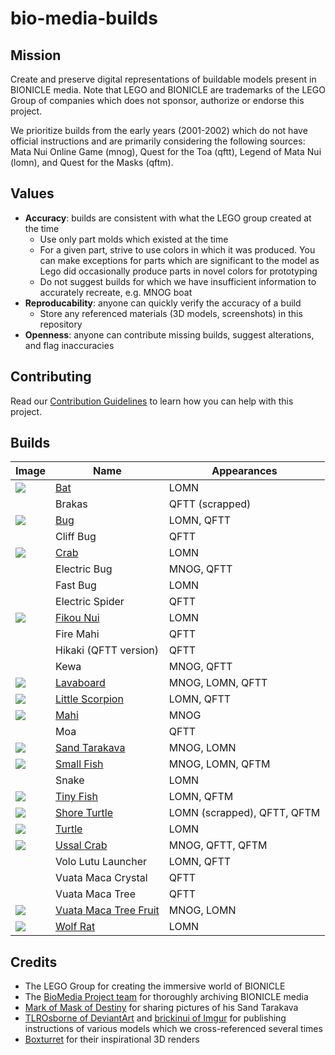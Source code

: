 bio-media-builds
================

Mission
-------
Create and preserve digital representations of buildable models present in BIONICLE media. Note that LEGO and BIONICLE are trademarks of the LEGO Group of companies which does not sponsor, authorize or endorse this project.

We prioritize builds from the early years (2001-2002) which do not have official instructions and are primarily considering the following sources: Mata Nui Online Game (mnog), Quest for the Toa (qftt), Legend of Mata Nui (lomn), and Quest for the Masks (qftm).

Values
------
* **Accuracy**: builds are consistent with what the LEGO group created at the time
  * Use only part molds which existed at the time
  * For a given part, strive to use colors in which it was produced. You can make exceptions for parts which are significant to the model as Lego did occasionally produce parts in novel colors for prototyping
  * Do not suggest builds for which we have insufficient information to accurately recreate, e.g. MNOG boat
* **Reproducability**: anyone can quickly verify the accuracy of a build
  * Store any referenced materials (3D models, screenshots) in this repository
* **Openness**: anyone can contribute missing builds, suggest alterations, and flag inaccuracies

Contributing
------------
Read our [Contribution Guidelines](contributing.md) to learn how you can help with this project.

Builds
------
| Image | Name | Appearances |
|-|-|-|
| ![](builds/rahi/bat/bats.png) | [Bat](/builds/rahi/bat) | LOMN
| | Brakas | QFTT (scrapped) |
| ![](builds/rahi/bug/bug.png) | [Bug](/builds/rahi/bug) | LOMN, QFTT
|  | Cliff Bug | QFTT
| ![](builds/rahi/crab/crab.png) | [Crab](/builds/rahi/crab) | LOMN
|  | Electric Bug | MNOG, QFTT
|  | Fast Bug | LOMN
| | Electric Spider | QFTT
| ![](builds/rahi/fikou-nui/fikou-nui.png) | [Fikou Nui](/builds/rahi/fikou-nui) | LOMN
| | Fire Mahi | QFTT
|  | Hikaki (QFTT version) | QFTT
| | Kewa | MNOG, QFTT
| ![](builds/items/lavaboard/lavaboard.png) | [Lavaboard](/builds/items/lavaboard) | MNOG, LOMN, QFTT
| ![](builds/rahi/little-scorpion/little-scorpion.png) | [Little Scorpion](/builds/rahi/little-scorpion) | LOMN, QFTT
| ![](builds/rahi/mahi/mahi.png) | [Mahi](/builds/rahi/mahi) | MNOG
|  | Moa | QFTT
| ![](builds/rahi/sand-tarakava/sand-tarakava.png) | [Sand Tarakava](/builds/rahi/sand-tarakava) | MNOG, LOMN
| ![](builds/rahi/small-fish/small-fish.png) | [Small Fish](/builds/rahi/small-fish) | MNOG, LOMN, QFTM
| | Snake | LOMN
| ![](builds/rahi/tiny-fish/tiny-fish.png) | [Tiny Fish](/builds/rahi/tiny-fish) | LOMN, QFTM
| ![](builds/rahi/shore-turtle/shore-turtle.png) | [Shore Turtle](/builds/rahi/shore-turtle) | LOMN (scrapped), QFTT, QFTM
| ![](builds/rahi/turtle/turtle.png) | [Turtle](/builds/rahi/turtle) | LOMN
| ![](builds/rahi/ussal-crab/puku.png) | [Ussal Crab](/builds/rahi/ussal-crab) | MNOG, QFTT, QFTM
| | Volo Lutu Launcher | LOMN, QFTT
| | Vuata Maca Crystal | QFTT
| | Vuata Maca Tree | QFTT
| ![](builds/items/vuata-maca-tree-fruit/vuata-maca-tree-fruit.png) | [Vuata Maca Tree Fruit](/builds/items/vuata-maca-tree-fruit) | MNOG, LOMN
| ![](builds/rahi/wolf-rat/wolf-rat.png) | [Wolf Rat](/builds/rahi/wolf-rat) | LOMN

Credits
-------
* The LEGO Group for creating the immersive world of BIONICLE
* The [BioMedia Project team](http://biomediaproject.com/bmp/staff/) for thoroughly archiving BIONICLE media
* [Mark of Mask of Destiny](https://www.maskofdestiny.com/news/author/mark-of-mod) for sharing pictures of his Sand Tarakava
* [TLROsborne of DeviantArt](https://www.deviantart.com/tlrosborne/gallery/77472217/bionicle-canon-model-instructions) and [brickinui of Imgur](https://imgur.com/user/brickinui) for publishing instructions of various models which we cross-referenced several times
* [Boxturret](https://boxturret.tumblr.com/tagged/3D) for their inspirational 3D renders